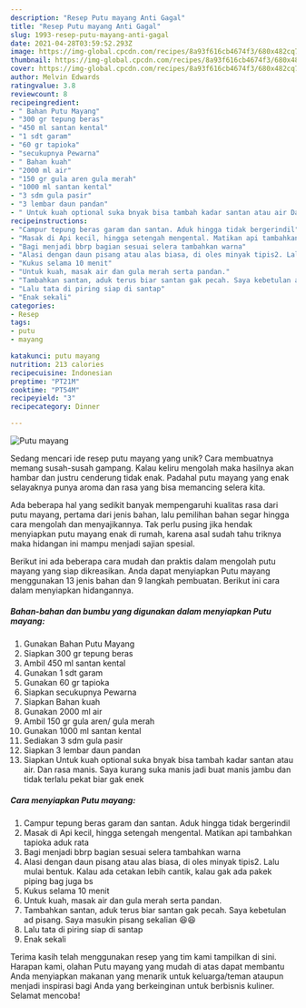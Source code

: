 ```yaml
---
description: "Resep Putu mayang Anti Gagal"
title: "Resep Putu mayang Anti Gagal"
slug: 1993-resep-putu-mayang-anti-gagal
date: 2021-04-28T03:59:52.293Z
image: https://img-global.cpcdn.com/recipes/8a93f616cb4674f3/680x482cq70/putu-mayang-foto-resep-utama.jpg
thumbnail: https://img-global.cpcdn.com/recipes/8a93f616cb4674f3/680x482cq70/putu-mayang-foto-resep-utama.jpg
cover: https://img-global.cpcdn.com/recipes/8a93f616cb4674f3/680x482cq70/putu-mayang-foto-resep-utama.jpg
author: Melvin Edwards
ratingvalue: 3.8
reviewcount: 8
recipeingredient:
- " Bahan Putu Mayang"
- "300 gr tepung beras"
- "450 ml santan kental"
- "1 sdt garam"
- "60 gr tapioka"
- "secukupnya Pewarna"
- " Bahan kuah"
- "2000 ml air"
- "150 gr gula aren gula merah"
- "1000 ml santan kental"
- "3 sdm gula pasir"
- "3 lembar daun pandan"
- " Untuk kuah optional suka bnyak bisa tambah kadar santan atau air Dan rasa manis Saya kurang suka manis jadi buat manis jambu dan tidak terlalu pekat biar gak enek"
recipeinstructions:
- "Campur tepung beras garam dan santan. Aduk hingga tidak bergerindil"
- "Masak di Api kecil, hingga setengah mengental. Matikan api tambahkan tapioka aduk rata"
- "Bagi menjadi bbrp bagian sesuai selera tambahkan warna"
- "Alasi dengan daun pisang atau alas biasa, di oles minyak tipis2. Lalu mulai bentuk. Kalau ada cetakan lebih cantik, kalau gak ada pakek piping bag juga bs"
- "Kukus selama 10 menit"
- "Untuk kuah, masak air dan gula merah serta pandan."
- "Tambahkan santan, aduk terus biar santan gak pecah. Saya kebetulan ad pisang. Saya masukin pisang sekalian 😆😆"
- "Lalu tata di piring siap di santap"
- "Enak sekali"
categories:
- Resep
tags:
- putu
- mayang

katakunci: putu mayang 
nutrition: 213 calories
recipecuisine: Indonesian
preptime: "PT21M"
cooktime: "PT54M"
recipeyield: "3"
recipecategory: Dinner

---
```



![Putu mayang](https://img-global.cpcdn.com/recipes/8a93f616cb4674f3/680x482cq70/putu-mayang-foto-resep-utama.jpg)

Sedang mencari ide resep putu mayang yang unik? Cara membuatnya memang susah-susah gampang. Kalau keliru mengolah maka hasilnya akan hambar dan justru cenderung tidak enak. Padahal putu mayang yang enak selayaknya punya aroma dan rasa yang bisa memancing selera kita.



Ada beberapa hal yang sedikit banyak mempengaruhi kualitas rasa dari putu mayang, pertama dari jenis bahan, lalu pemilihan bahan segar hingga cara mengolah dan menyajikannya. Tak perlu pusing jika hendak menyiapkan putu mayang enak di rumah, karena asal sudah tahu triknya maka hidangan ini mampu menjadi sajian spesial.


Berikut ini ada beberapa cara mudah dan praktis dalam mengolah putu mayang yang siap dikreasikan. Anda dapat menyiapkan Putu mayang menggunakan 13 jenis bahan dan 9 langkah pembuatan. Berikut ini cara dalam menyiapkan hidangannya.

<!--inarticleads1-->

##### Bahan-bahan dan bumbu yang digunakan dalam menyiapkan Putu mayang:

1. Gunakan  Bahan Putu Mayang
1. Siapkan 300 gr tepung beras
1. Ambil 450 ml santan kental
1. Gunakan 1 sdt garam
1. Gunakan 60 gr tapioka
1. Siapkan secukupnya Pewarna
1. Siapkan  Bahan kuah
1. Gunakan 2000 ml air
1. Ambil 150 gr gula aren/ gula merah
1. Gunakan 1000 ml santan kental
1. Sediakan 3 sdm gula pasir
1. Siapkan 3 lembar daun pandan
1. Siapkan  Untuk kuah optional suka bnyak bisa tambah kadar santan atau air. Dan rasa manis. Saya kurang suka manis jadi buat manis jambu dan tidak terlalu pekat biar gak enek




<!--inarticleads2-->

##### Cara menyiapkan Putu mayang:

1. Campur tepung beras garam dan santan. Aduk hingga tidak bergerindil
1. Masak di Api kecil, hingga setengah mengental. Matikan api tambahkan tapioka aduk rata
1. Bagi menjadi bbrp bagian sesuai selera tambahkan warna
1. Alasi dengan daun pisang atau alas biasa, di oles minyak tipis2. Lalu mulai bentuk. Kalau ada cetakan lebih cantik, kalau gak ada pakek piping bag juga bs
1. Kukus selama 10 menit
1. Untuk kuah, masak air dan gula merah serta pandan.
1. Tambahkan santan, aduk terus biar santan gak pecah. Saya kebetulan ad pisang. Saya masukin pisang sekalian 😆😆
1. Lalu tata di piring siap di santap
1. Enak sekali




Terima kasih telah menggunakan resep yang tim kami tampilkan di sini. Harapan kami, olahan Putu mayang yang mudah di atas dapat membantu Anda menyiapkan makanan yang menarik untuk keluarga/teman ataupun menjadi inspirasi bagi Anda yang berkeinginan untuk berbisnis kuliner. Selamat mencoba!
